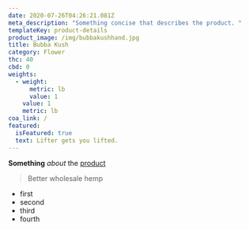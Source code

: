 ```yaml
---
date: 2020-07-26T04:26:21.081Z
meta_description: "Something concise that describes the product. "
templateKey: product-details
product_image: /img/bubbakushhand.jpg
title: Bubba Kush
category: Flower
thc: 40
cbd: 0
weights:
  - weight:
      metric: lb
      value: 1
    value: 1
    metric: lb
coa_link: /
featured:
  isFeatured: true
  text: Lifter gets you lifted.
---
```

**Something** *about* the [product](https://www.elevatedtrading.com)

> Better wholesale hemp

* first
* second
* third
* fourth
